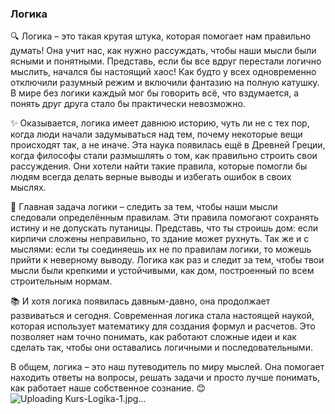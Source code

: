 ### **Логика**

🔍 Логика – это такая крутая штука, которая помогает нам правильно думать! Она учит нас, как нужно рассуждать, чтобы наши мысли были ясными и понятными. Представь, если бы все вдруг перестали логично мыслить, начался бы настоящий хаос! Как будто у всех одновременно отключили разумный режим и включили фантазию на полную катушку. В мире без логики каждый мог бы говорить всё, что вздумается, а понять друг друга стало бы практически невозможно.

✨ Оказывается, логика имеет давнюю историю, чуть ли не с тех пор, когда люди начали задумываться над тем, почему некоторые вещи происходят так, а не иначе. Эта наука появилась ещё в Древней Греции, когда философы стали размышлять о том, как правильно строить свои рассуждения. Они хотели найти такие правила, которые помогли бы людям всегда делать верные выводы и избегать ошибок в своих мыслях.

🧠 Главная задача логики – следить за тем, чтобы наши мысли следовали определённым правилам. Эти правила помогают сохранять истину и не допускать путаницы. Представь, что ты строишь дом: если кирпичи сложены неправильно, то здание может рухнуть. Так же и с мыслями: если ты соединяешь их не по правилам логики, то можешь прийти к неверному выводу. Логика как раз и следит за тем, чтобы твои мысли были крепкими и устойчивыми, как дом, построенный по всем строительным нормам.

📚 И хотя логика появилась давным-давно, она продолжает развиваться и сегодня. Современная логика стала настоящей наукой, которая использует математику для создания формул и расчетов. Это позволяет нам точно понимать, как работают сложные идеи и как сделать так, чтобы они оставались логичными и последовательными.

В общем, логика – это наш путеводитель по миру мыслей. Она помогает находить ответы на вопросы, решать задачи и просто лучше понимать, как работает наше собственное сознание. 😊
![Uploading Kurs-Logika-1.jpg…]()
